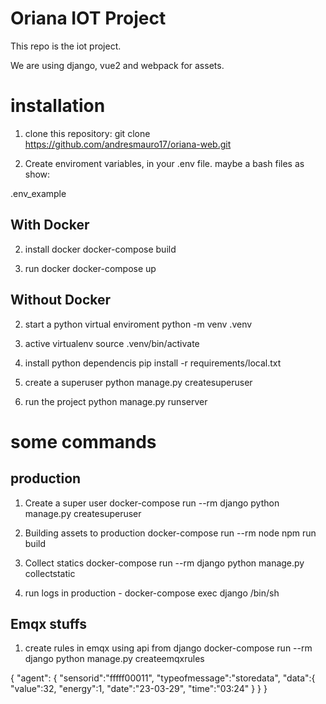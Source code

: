 # Oriana IOT Project

This repo is the iot project. 

We are using django, vue2 and webpack for assets.


# installation 

1.  clone this repository:
        git clone https://github.com/andresmauro17/oriana-web.git

2.  Create enviroment variables, in your .env file. maybe a bash files as show:

.env_example
       

## With Docker
2.  install docker
        docker-compose build

3.  run docker
        docker-compose up


## Without Docker

2.  start a python virtual enviroment
        python -m venv .venv

3.  active virtualenv 
        source .venv/bin/activate

4.  install python dependencis
        pip install -r requirements/local.txt

5. create a superuser
        python manage.py createsuperuser

6. run the project
        python manage.py runserver

# some commands 

## production
1. Create a super user
        docker-compose run --rm django python manage.py createsuperuser

2. Building assets to production
        docker-compose run --rm node npm run build

3. Collect statics 
        docker-compose run --rm django python manage.py collectstatic

4. run logs in production
        - docker-compose exec django /bin/sh

## Emqx stuffs
1. create rules in emqx using api from django
        docker-compose run --rm django python manage.py createemqxrules

{
  "agent": {
    "sensorid":"fffff00011",
    "typeofmessage":"storedata",
    "data":{
      "value":32,
      "energy":1,
      "date":"23-03-29",
      "time":"03:24"
    }
  }
}
